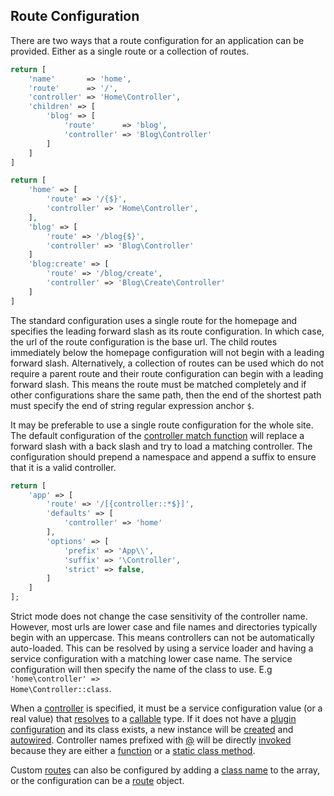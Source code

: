 ## Route Configuration
There are two ways that a route configuration for an application can be provided. Either as a single route or a collection of routes.


```php
return [
    'name'       => 'home',
    'route'      => '/',
    'controller' => 'Home\Controller',
    'children' => [
        'blog' => [
            'route'      => 'blog',
            'controller' => 'Blog\Controller'
        ]
    ]
]
```

```php
return [
    'home' => [
        'route' => '/{$}',
        'controller' => 'Home\Controller',
    ],
    'blog' => [
        'route' => '/blog{$}',
        'controller' => 'Blog\Controller'
    ]
    'blog:create' => [
        'route' => '/blog/create',
        'controller' => 'Blog\Create\Controller'
    ]
]
```


The standard configuration uses a single route for the homepage and specifies the leading forward slash as its route configuration. In which case, the url of the route configuration is the base url. The child routes immediately below the homepage configuration will not begin with a leading forward slash. Alternatively, a collection of routes can be used which do not require a parent route and their route configuration can begin with a leading forward slash. This means the route must be matched completely and if other configurations share the same path, then the end of the shortest path must specify the end of string regular expression anchor <code>$</code>.

It may be preferable to use a single route configuration for the whole site. The default configuration of the [controller match function](https://github.com/mvc5/mvc5/blob/master/src/Route/Match/Controller.php#L196) will replace a forward slash with a back slash and try to load a matching controller. The configuration should prepend a namespace and append a suffix to ensure that it is a valid controller.

```php
return [
    'app' => [
        'route' => '/[{controller::*$}]',
        'defaults' => [
            'controller' => 'home'
        ],
        'options' => [
            'prefix' => 'App\\',
            'suffix' => '\Controller',
            'strict' => false,
        ]
    ]
];
```

Strict mode does not change the case sensitivity of the controller name. However, most urls are lower case and file names and directories typically begin with an uppercase. This means controllers can not be automatically auto-loaded. This can be resolved by using a service loader and having a service configuration with a matching lower case name. The service configuration will then specify the name of the class to use. E.g <code>'home\controller' => Home\Controller::class</code>.

When a [controller](https://github.com/mvc5/mvc5/blob/master/src/Route/Route.php#L55) is specified, it must be a service configuration value (or a real value) that [resolves](https://github.com/mvc5/mvc5/blob/master/src/Resolver/Resolver.php#L572) to a [callable](http://php.net/manual/en/language.types.callable.php) type. If it does not have a [plugin configuration](https://github.com/mvc5/mvc5/blob/master/config/service.php) and its class exists, a new instance will be [created](https://github.com/mvc5/mvc5/blob/master/src/Resolver/Build.php#L124) and [autowired](#autowiring). Controller names prefixed with [@](https://github.com/mvc5/mvc5/blob/master/src/Arg.php#L13) will be directly [invoked](https://github.com/mvc5/mvc5/blob/master/src/Resolver/Resolver.php#L394) because they are either a [function](https://github.com/mvc5/mvc5/blob/master/src/Signal.php#L36) or a [static class method](https://github.com/mvc5/mvc5/blob/master/src/Signal.php#L32).

Custom [routes](https://github.com/mvc5/mvc5/blob/master/src/Route/Route.php) can also be configured by adding a [class name](https://github.com/mvc5/mvc5/blob/master/src/Route/Route.php#L45) to the array, or the configuration can be a [route](https://github.com/mvc5/mvc5/blob/master/src/Route/Route.php) object.
